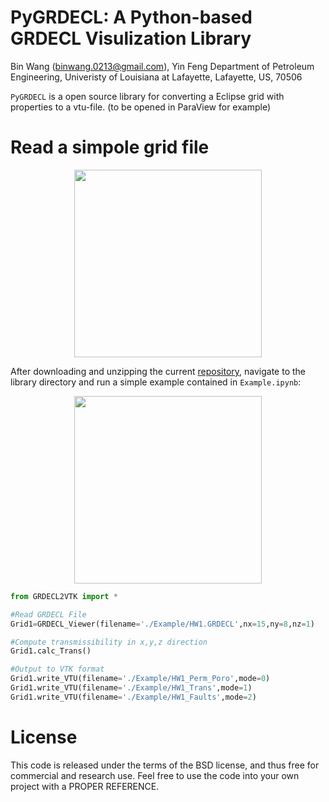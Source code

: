 PyGRDECL: A Python-based GRDECL Visulization Library
==============================================================================================
Bin Wang (binwang.0213@gmail.com), Yin Feng
Department of Petroleum Engineering, Univeristy of Louisiana at Lafayette, Lafayette, US, 70506

`PyGRDECL` is a open source library for converting a Eclipse grid with properties to a vtu-file.
(to be opened in ParaView for example)

# Read a simpole grid file

<p align="center">
  <img src = "https://github.com/BinWang0213/PyGRDECL/blob/master/img/PermX.png" height="300">
</p>

After downloading and unzipping the current <a href="https://github.com/BinWang0213/PyGRDECL/archive/master.zip">repository</a>, navigate to the library directory and run a simple example contained in `Example.ipynb`:

<p align="center">
  <img src = "https://github.com/BinWang0213/PyGRDECL/blob/master/img/Fault.png" height="300">
</p>

```python
from GRDECL2VTK import * 

#Read GRDECL File
Grid1=GRDECL_Viewer(filename='./Example/HW1.GRDECL',nx=15,ny=8,nz=1)

#Compute transmissibility in x,y,z direction
Grid1.calc_Trans()

#Output to VTK format
Grid1.write_VTU(filename='./Example/HW1_Perm_Poro',mode=0)
Grid1.write_VTU(filename='./Example/HW1_Trans',mode=1)
Grid1.write_VTU(filename='./Example/HW1_Faults',mode=2)
```


# License

This code is released under the terms of the BSD license, and thus free for commercial and research use. Feel free to use the code into your own project with a PROPER REFERENCE.  
